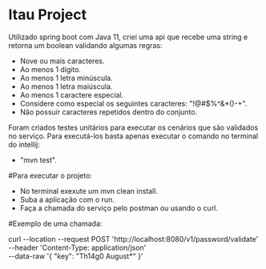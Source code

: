 # Itau Project
Utilizado spring boot com Java 11, criei uma api que recebe uma string e retorna um boolean validando algumas regras:

* Nove ou mais caracteres.
* Ao menos 1 dígito.
* Ao menos 1 letra minúscula.
* Ao menos 1 letra maiúscula.
* Ao menos 1 caractere especial.
* Considere como especial os seguintes caracteres: "!@#$%^&*()-+".
* Não possuir caracteres repetidos dentro do conjunto.

Foram criados testes unitários para executar os cenários que são validados no serviço.
Para executá-los basta apenas executar o comando no terminal do intellij: 
* "mvn test".

#Para executar o projeto:
* No terminal exexute um mvn clean install.
* Suba a aplicação com o run.
* Faça a chamada do serviço pelo postman ou usando o curl.

#Exemplo de uma chamada:

curl --location --request POST 'http://localhost:8080/v1/password/validate' \
--header 'Content-Type: application/json' \
--data-raw '{
"key": "Th14g0 August*"
}'
